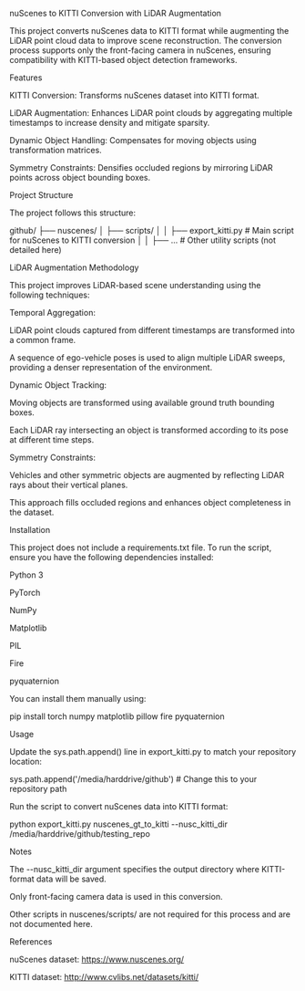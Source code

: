 nuScenes to KITTI Conversion with LiDAR Augmentation

This project converts nuScenes data to KITTI format while augmenting the LiDAR point cloud data to improve scene reconstruction. The conversion process supports only the front-facing camera in nuScenes, ensuring compatibility with KITTI-based object detection frameworks.

Features

KITTI Conversion: Transforms nuScenes dataset into KITTI format.

LiDAR Augmentation: Enhances LiDAR point clouds by aggregating multiple timestamps to increase density and mitigate sparsity.

Dynamic Object Handling: Compensates for moving objects using transformation matrices.

Symmetry Constraints: Densifies occluded regions by mirroring LiDAR points across object bounding boxes.

Project Structure

The project follows this structure:

github/
├── nuscenes/
│   ├── scripts/
│   │   ├── export_kitti.py  # Main script for nuScenes to KITTI conversion
│   │   ├── ...              # Other utility scripts (not detailed here)

LiDAR Augmentation Methodology

This project improves LiDAR-based scene understanding using the following techniques:

Temporal Aggregation:

LiDAR point clouds captured from different timestamps are transformed into a common frame.

A sequence of ego-vehicle poses is used to align multiple LiDAR sweeps, providing a denser representation of the environment.

Dynamic Object Tracking:

Moving objects are transformed using available ground truth bounding boxes.

Each LiDAR ray intersecting an object is transformed according to its pose at different time steps.

Symmetry Constraints:

Vehicles and other symmetric objects are augmented by reflecting LiDAR rays about their vertical planes.

This approach fills occluded regions and enhances object completeness in the dataset.

Installation

This project does not include a requirements.txt file. To run the script, ensure you have the following dependencies installed:

Python 3

PyTorch

NumPy

Matplotlib

PIL

Fire

pyquaternion

You can install them manually using:

pip install torch numpy matplotlib pillow fire pyquaternion

Usage

Update the sys.path.append() line in export_kitti.py to match your repository location:

sys.path.append('/media/harddrive/github')  # Change this to your repository path

Run the script to convert nuScenes data into KITTI format:

python export_kitti.py nuscenes_gt_to_kitti --nusc_kitti_dir /media/harddrive/github/testing_repo

Notes

The --nusc_kitti_dir argument specifies the output directory where KITTI-format data will be saved.

Only front-facing camera data is used in this conversion.

Other scripts in nuscenes/scripts/ are not required for this process and are not documented here.

References

nuScenes dataset: https://www.nuscenes.org/

KITTI dataset: http://www.cvlibs.net/datasets/kitti/

